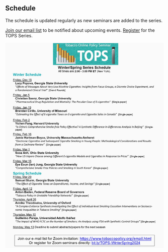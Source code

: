 ## Schedule

The schedule is updated regularly as new seminars are added to the series. 

[Join our email list](https://www.tobaccopolicy.org/email.html) to be notified about upcoming events. [Register](https://us02web.zoom.us/webinar/register/WN_QBxCQ1owTFumB3iTSzPAjA) for the TOPS Series.

![Schedule](TOPS_schedule_Winter2024.jpg)
